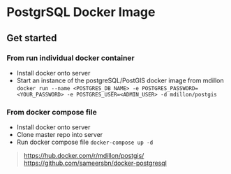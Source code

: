 # PostgrSQL Docker Image
## Get started


### From run individual docker container
* Install docker onto server
* Start an instance of the postgreSQL/PostGIS docker image from mdillon
`docker run --name <POSTGRES_DB_NAME> -e POSTGRES_PASSWORD=<YOUR_PASSWORD> -e POSTGRES_USER=<ADMIN_USER> -d mdillon/postgis`

<!-- TODO: set up docker compose file -->
### From docker compose file
* Install docker onto server
* Clone master repo into server
* Run docker compose file
`docker-compose up -d`



> https://hub.docker.com/r/mdillon/postgis/
> https://github.com/sameersbn/docker-postgresql
